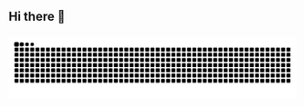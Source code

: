 ## Hi there 👋

<!--
**BryanCode852/BryanCode852** is a ✨ _special_ ✨ repository because its `README.md` (this file) appears on your GitHub profile.

Here are some ideas to get you started:

- 🔭 I’m currently working on ...
- 🌱 I’m currently learning ...
- 👯 I’m looking to collaborate on ...
- 🤔 I’m looking for help with ...
- 💬 Ask me about ...
- 📫 How to reach me: ...
- 😄 Pronouns: ...
- ⚡ Fun fact: ...
-->

###


<picture>
  <source media="(prefers-color-scheme: dark)" srcset="https://raw.githubusercontent.com/BryanCode852/BryanCode852/output/github-contribution-grid-snake-dark.svg">
  <source media="(prefers-color-scheme: light)" srcset="https://raw.githubusercontent.com/BryanCode852/BryanCode852/output/github-contribution-grid-snake.svg">
  <img alt="github contribution grid snake animation" src="https://raw.githubusercontent.com/BryanCode852/BryanCode852/output/github-contribution-grid-snake.svg">
</picture>

###
